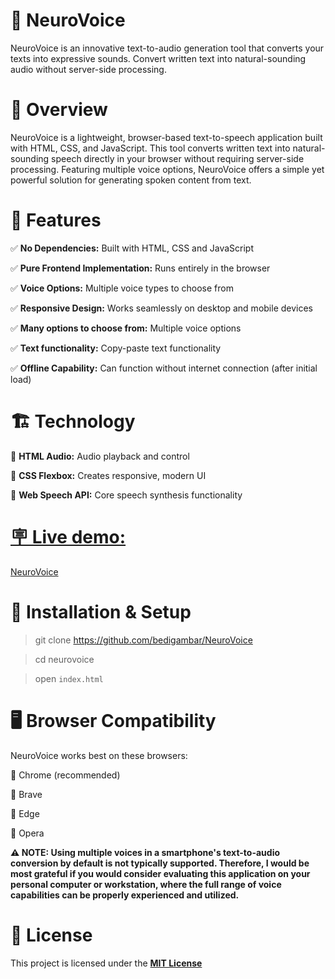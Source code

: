 # 📌 NeuroVoice
NeuroVoice is an innovative text-to-audio generation tool that converts your texts into expressive sounds. Convert written text into natural-sounding audio without server-side processing.

# 📝 Overview
NeuroVoice is a lightweight, browser-based text-to-speech application built with HTML, CSS, and JavaScript. This tool converts written text into natural-sounding speech directly in your browser without requiring server-side processing. Featuring multiple voice options, NeuroVoice offers a simple yet powerful solution for generating spoken content from text.

# 🚀 Features
✅ **No Dependencies:** Built with HTML, CSS and JavaScript

✅ **Pure Frontend Implementation:** Runs entirely in the browser

✅ **Voice Options:** Multiple voice types to choose from

✅ **Responsive Design:** Works seamlessly on desktop and mobile devices

✅ **Many options to choose from:** Multiple voice options

✅ **Text functionality:** Copy-paste text functionality

✅ **Offline Capability:** Can function without internet connection (after initial load)

# 🏗 Technology
🔹 **HTML Audio:** Audio playback and control

🔹 **CSS Flexbox:** Creates responsive, modern UI

🔹 **Web Speech API:** Core speech synthesis functionality

# <ins>🪧 Live demo:</ins>
[NeuroVoice](https://neurovoice.netlify.app/)

# 🔧 Installation & Setup
> git clone https://github.com/bedigambar/NeuroVoice

>cd neurovoice

>open `index.html`

# 🖥 Browser Compatibility
NeuroVoice works best on these browsers:

🔹 Chrome (recommended)

🔹 Brave

🔹 Edge

🔹 Opera

**⚠️ NOTE: Using multiple voices in a smartphone's text-to-audio conversion by default is not typically supported. Therefore, I would be most grateful if you would consider evaluating this application on your personal computer or workstation, where the full range of voice capabilities can be properly experienced and utilized.**

# 📜 License
This project is licensed under the **[MIT License](https://github.com/bedigambar/NeuroVoice/blob/main/LICENSE)**
